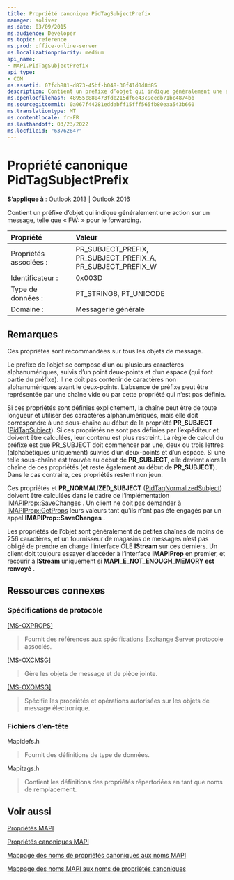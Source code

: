 ```yaml
---
title: Propriété canonique PidTagSubjectPrefix
manager: soliver
ms.date: 03/09/2015
ms.audience: Developer
ms.topic: reference
ms.prod: office-online-server
ms.localizationpriority: medium
api_name:
- MAPI.PidTagSubjectPrefix
api_type:
- COM
ms.assetid: 07fcb881-d873-45bf-b048-30f41d0d8d85
description: Contient un préfixe d’objet qui indique généralement une action sur un message. Ces propriétés sont recommandées sur tous les objets de message.
ms.openlocfilehash: 48955c880473fde215df6e43c9eedb71bc4874bb
ms.sourcegitcommit: 0a067f44281eddabff15fff565fb80eaa543b660
ms.translationtype: MT
ms.contentlocale: fr-FR
ms.lasthandoff: 03/23/2022
ms.locfileid: "63762647"
---
```

# <a name="pidtagsubjectprefix-canonical-property"></a>Propriété canonique PidTagSubjectPrefix

  
  
**S’applique à** : Outlook 2013 | Outlook 2016 
  
Contient un préfixe d’objet qui indique généralement une action sur un message, telle que « FW: » pour le forwarding. 
  
|Propriété |Valeur |
|:-----|:-----|
|Propriétés associées :  <br/> |PR_SUBJECT_PREFIX, PR_SUBJECT_PREFIX_A, PR_SUBJECT_PREFIX_W  <br/> |
|Identificateur :  <br/> |0x003D  <br/> |
|Type de données :  <br/> |PT_STRING8, PT_UNICODE  <br/> |
|Domaine :  <br/> |Messagerie générale  <br/> |
   
## <a name="remarks"></a>Remarques

Ces propriétés sont recommandées sur tous les objets de message. 
  
Le préfixe de l’objet se compose d’un ou plusieurs caractères alphanumériques, suivis d’un point deux-points et d’un espace (qui font partie du préfixe). Il ne doit pas contenir de caractères non alphanumériques avant le deux-points. L’absence de préfixe peut être représentée par une chaîne vide ou par cette propriété qui n’est pas définie. 
  
Si ces propriétés sont définies explicitement, la chaîne peut être de toute longueur et utiliser des caractères alphanumériques, mais elle doit correspondre à une sous-chaîne au début de la propriété **PR_SUBJECT** ([PidTagSubject](pidtagsubject-canonical-property.md)). Si ces propriétés ne sont pas définies par l’expéditeur et doivent être calculées, leur contenu est plus restreint. La règle de calcul du préfixe est que  PR_SUBJECT doit commencer par une, deux ou trois lettres (alphabétiques uniquement) suivies d’un deux-points et d’un espace. Si une telle sous-chaîne est trouvée au début de **PR_SUBJECT**, elle devient alors la chaîne de ces propriétés (et reste également au début de **PR_SUBJECT**). Dans le cas contraire, ces propriétés restent non jeun. 
  
Ces propriétés et **PR_NORMALIZED_SUBJECT** ([PidTagNormalizedSubject](pidtagnormalizedsubject-canonical-property.md)) doivent être calculées dans le cadre de l’implémentation [IMAPIProp::SaveChanges](imapiprop-savechanges.md) . Un client ne doit pas demander [à IMAPIProp::GetProps](imapiprop-getprops.md) leurs valeurs tant qu’ils n’ont pas été engagés par un appel **IMAPIProp::SaveChanges** . 
  
Les propriétés de l’objet sont généralement de petites chaînes de moins de 256 caractères, et un fournisseur de magasins de messages n’est pas obligé de prendre en charge l’interface OLE **IStream** sur ces derniers. Un client doit toujours essayer d’accéder à l’interface **IMAPIProp** en premier, et recourir à **IStream** uniquement si **MAPI_E_NOT_ENOUGH_MEMORY est renvoyé** . 
  
## <a name="related-resources"></a>Ressources connexes

### <a name="protocol-specifications"></a>Spécifications de protocole

[[MS-OXPROPS]](https://msdn.microsoft.com/library/f6ab1613-aefe-447d-a49c-18217230b148%28Office.15%29.aspx)
  
> Fournit des références aux spécifications Exchange Server protocole associés.
    
[[MS-OXCMSG]](https://msdn.microsoft.com/library/7fd7ec40-deec-4c06-9493-1bc06b349682%28Office.15%29.aspx)
  
> Gère les objets de message et de pièce jointe.
    
[[MS-OXOMSG]](https://msdn.microsoft.com/library/daa9120f-f325-4afb-a738-28f91049ab3c%28Office.15%29.aspx)
  
> Spécifie les propriétés et opérations autorisées sur les objets de message électronique.
    
### <a name="header-files"></a>Fichiers d’en-tête

Mapidefs.h
  
> Fournit des définitions de type de données.
    
Mapitags.h
  
> Contient les définitions des propriétés répertoriées en tant que noms de remplacement.
    
## <a name="see-also"></a>Voir aussi



[Propriétés MAPI](mapi-properties.md)
  
[Propriétés canoniques MAPI](mapi-canonical-properties.md)
  
[Mappage des noms de propriétés canoniques aux noms MAPI](mapping-canonical-property-names-to-mapi-names.md)
  
[Mappage des noms MAPI aux noms de propriétés canoniques](mapping-mapi-names-to-canonical-property-names.md)

